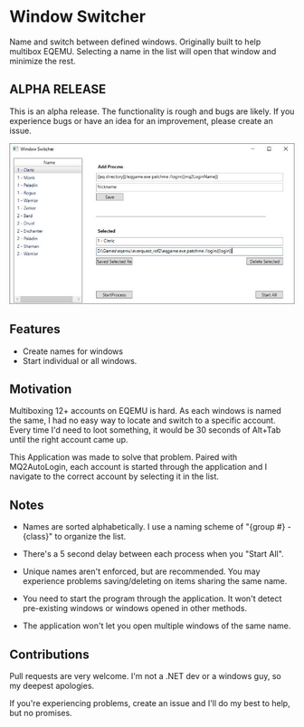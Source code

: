 # Window Switcher
Name and switch between defined windows.  Originally built to help multibox EQEMU.  Selecting a name in the list will open that window and minimize the rest.

## ALPHA RELEASE
This is an alpha release.  The functionality is rough and bugs are likely.  If you experience bugs or have an idea for an improvement, please create an issue.


![Screenshot](/docs/images/WindowSwitch.JPG)

## Features

* Create names for windows
* Start individual or all windows.

## Motivation
Multiboxing 12+ accounts on EQEMU is hard.  As each windows is named the same, I had no easy way to locate and switch to a specific account.  Every time I'd need to loot something, it would be 30 seconds of Alt+Tab until the right account came up.  

This Application was made to solve that problem.  Paired with MQ2AutoLogin, each account is started through the application and I navigate to the correct account by selecting it in the list.

## Notes

* Names are sorted alphabetically.  I use a naming scheme of "{group #} - {class}" to organize the list.

* There's a 5 second delay between each process when you "Start All".

* Unique names aren't enforced, but are recommended.  You may experience problems saving/deleting on items sharing the same name.

* You need to start the program through the application.  It won't detect pre-existing windows or windows opened in other methods.

* The application won't let you open multiple windows of the same name.

## Contributions
Pull requests are very welcome.  I'm not a .NET dev or a windows guy, so my deepest apologies.

If you're experiencing problems, create an issue and I'll do my best to help, but no promises. 